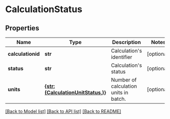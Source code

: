 # CalculationStatus


## Properties
Name | Type | Description | Notes
------------ | ------------- | ------------- | -------------
**calculationid** | **str** | Calculation&#39;s identifier | [optional] 
**status** | **str** | Calculation&#39;s status | [optional] 
**units** | [**{str: (CalculationUnitStatus,)}**](CalculationUnitStatus.md) | Number of calculation units in batch. | [optional] 

[[Back to Model list]](../README.md#documentation-for-models) [[Back to API list]](../README.md#documentation-for-api-endpoints) [[Back to README]](../README.md)


